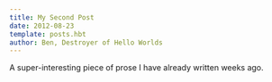 ```yaml
---
title: My Second Post
date: 2012-08-23
template: posts.hbt
author: Ben, Destroyer of Hello Worlds
---
```


A super-interesting piece of prose I have already written weeks ago.
